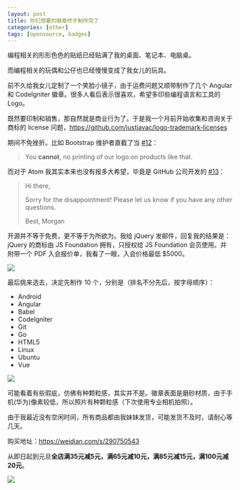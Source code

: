 ```yaml
---
layout: post
title: 你们想要的徽章终于制作完了
categories: [other]
tags: [opensource, badges]
---
```


编程相关的形形色色的贴纸已经贴满了我的桌面、笔记本、电脑桌。

而编程相关的玩偶和公仔也已经慢慢变成了我女儿的玩具。

前不久给我女儿定制了一个笑脸小镜子，由于运费问题又顺带制作了几个 Angular 和 CodeIgniter 徽章。很多人看后表示很喜欢，希望多印些编程语言和工具的 Logo。

既然要印制和销售，那自然就是商业行为了。于是我一个月前开始收集和咨询关于商标的 license 问题，<https://github.com/justjavac/logo-trademark-licenses>

期间不免挫折。比如 Bootstrap 维护者直截了当 [#12](https://github.com/justjavac/logo-trademark-licenses/issues/12)：

> You **cannot**, no printing of our logo on products like that.

而对于 Atom 我其实本来也没有报多大希望，毕竟是 GitHub 公司开发的 [#13](https://github.com/justjavac/logo-trademark-licenses/issues/13)：

> Hi there,
> 
> Sorry for the disappointment! Please let us know if you have any other questions.
> 
> Best,
> Morgan

开源并不等于免费，更不等于为所欲为。我给 jQuery 发邮件，回复我的结果是：jQuery 的商标由 JS Foundation 拥有，只授权给 JS Foundation 会员使用。并附带一个 PDF 入会报价单，我看了一眼，入会价格最低 $5000。

![](https://user-images.githubusercontent.com/359395/33417050-ad467fca-d5da-11e7-8e26-2eccb9058581.jpg)

最后挑来选去，决定先制作 10 个，分别是（排名不分先后，按字母顺序）：

- Android
- Angular
- Babel
- CodeIgniter
- Git
- Go
- HTML5
- Linux
- Ubuntu
- Vue

![](https://user-images.githubusercontent.com/359395/33417566-feba7832-d5dc-11e7-890a-07b5e4e013eb.jpg)

可能看着有些瑕疵，仿佛有种颗粒感，其实并不是。徽章表面是磨砂材质，由于手机(华为)像素较低，所以照片有种颗粒感（下次使用专业相机拍照）。

由于我最近没有空闲时间，所有商品都由我妹妹发货，可能发货不及时，请耐心等几天。

购买地址：<https://weidian.com/s/290750543>

从即日起到元旦**全店满35元减5元，满65元减10元，满85元减15元，满100元减20元**。

![](https://user-images.githubusercontent.com/359395/33416685-d327fc5c-d5d8-11e7-82f9-85cb180894e1.png)
